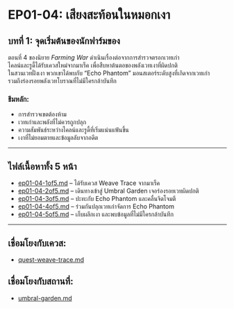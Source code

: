 # EP01-04: เสียงสะท้อนในหมอกเงา

## บทที่ 1: จุดเริ่มต้นของนักฟาร์มของ  
ตอนที่ 4 ของนิยาย *Farming War* ดำเนินเรื่องต่อจากการสำรวจตรอกเวทเก่า  
ไคลน์และรูดี้ได้รับเควสใหม่จากมาเร็ค เพื่อสืบหาต้นตอของพลังเวทเงาที่ผิดปกติ  
ในสวนเวทฝั่งเงา พวกเขาได้พบกับ “Echo Phantom” มอนสเตอร์ระดับสูงที่เกิดจากเวทเก่า  
รวมถึงร่องรอยพลังเวทโบราณที่ไม่มีใครกล้าบันทึก

### ธีมหลัก:
- การสำรวจเขตต้องห้าม  
- เวทเก่าและพลังที่ไม่ควรถูกปลุก  
- ความสัมพันธ์ระหว่างไคลน์และรูดี้ที่เริ่มแน่นแฟ้นขึ้น  
- เงาที่ไม่ยอมตายและข้อมูลลับจากอดีต

---

## ไฟล์เนื้อหาทั้ง 5 หน้า

- [ep01-04-1of5.md](ep01-04-1of5.md) – ได้รับเควส Weave Trace จากมาเร็ค  
- [ep01-04-2of5.md](ep01-04-2of5.md) – เดินทางเข้าสู่ Umbral Garden เจอร่องรอยเวทผิดปกติ  
- [ep01-04-3of5.md](ep01-04-3of5.md) – ปะทะกับ Echo Phantom และคลื่นจิตโจมตี  
- [ep01-04-4of5.md](ep01-04-4of5.md) – ร่วมกันปลุกเวทเก่าจัดการ Echo Phantom  
- [ep01-04-5of5.md](ep01-04-5of5.md) – เก็บผลึกเงา และพบข้อมูลที่ไม่มีใครกล้าบันทึก

---

## เชื่อมโยงกับเควส:
- [quest-weave-trace.md](../../quests/ep1/quest-weave-trace.md)

## เชื่อมโยงกับสถานที่:
- [umbral-garden.md](../../worldbuilding/locations/ep1/umbral-garden.md)

